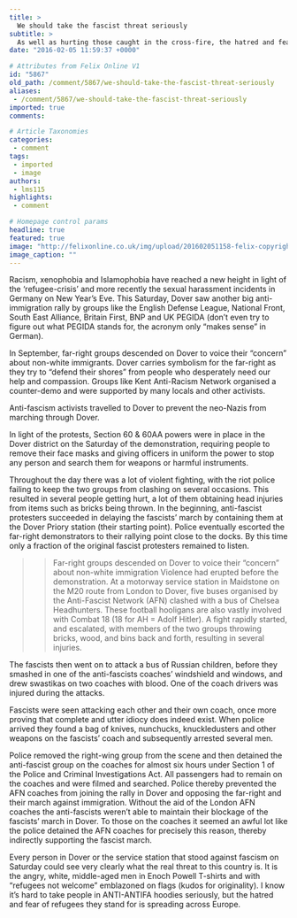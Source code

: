 ```yaml
---
title: >
  We should take the fascist threat seriously
subtitle: >
  As well as hurting those caught in the cross-fire, the hatred and fear of refugees is spreading
date: "2016-02-05 11:59:37 +0000"

# Attributes from Felix Online V1
id: "5867"
old_path: /comment/5867/we-should-take-the-fascist-threat-seriously
aliases:
 - /comment/5867/we-should-take-the-fascist-threat-seriously
imported: true
comments:

# Article Taxonomies
categories:
 - comment
tags:
 - imported
 - image
authors:
 - lms115
highlights:
 - comment

# Homepage control params
headline: true
featured: true
image: "http://felixonline.co.uk/img/upload/201602051158-felix-copyright_photograph_@bat020.Twitter2.jpg"
image_caption: ""
---
```


Racism, xenophobia and Islamophobia have reached a new height in light of the ‘refugee-crisis’ and more recently the sexual harassment incidents in Germany on New Year’s Eve. This Saturday, Dover saw another big anti-immigration rally by groups like the English Defense League, National Front, South East Alliance, Britain First, BNP and UK PEGIDA (don’t even try to figure out what PEGIDA stands for, the acronym only “makes sense” in German).

In September, far-right groups descended on Dover to voice their “concern” about non-white immigrants. Dover carries symbolism for the far-right as they try to “defend their shores” from people who desperately need our help and compassion. Groups like Kent Anti-Racism Network organised a counter-demo and were supported by many locals and other activists.

Anti-fascism activists travelled to Dover to prevent the neo-Nazis from marching through Dover.

In light of the protests, Section 60 &amp; 60AA powers were in place in the Dover district on the Saturday of the demonstration, requiring people to remove their face masks and giving officers in uniform the power to stop any person and search them for weapons or harmful instruments.

Throughout the day there was a lot of violent fighting, with the riot police failing to keep the two groups from clashing on several occasions. This resulted in several people getting hurt, a lot of them obtaining head injuries from items such as bricks being thrown. In the beginning, anti-fascist protesters succeeded in delaying the fascists’ march by containing them at the Dover Priory station (their starting point). Police eventually escorted the far-right demonstrators to their rallying point close to the docks. By this time only a fraction of the original fascist protesters remained to listen.
> > Far-right groups descended on Dover to voice their “concern” about non-white immigration
Violence had erupted before the demonstration. At a motorway service station in Maidstone on the M20 route from London to Dover, five buses organised by the Anti-Fascist Network (AFN) clashed with a bus of Chelsea Headhunters. These football hooligans are also vastly involved with Combat 18 (18 for AH = Adolf Hitler). A fight rapidly started, and escalated, with members of the two groups throwing bricks, wood, and bins back and forth, resulting in several injuries.

The fascists then went on to attack a bus of Russian children, before they smashed in one of the anti-fascists coaches’ windshield and windows, and drew swastikas on two coaches with blood. One of the coach drivers was injured during the attacks.

Fascists were seen attacking each other and their own coach, once more proving that complete and utter idiocy does indeed exist. When police arrived they found a bag of knives, nunchucks, knuckledusters and other weapons on the fascists’ coach and subsequently arrested several men.

Police removed the right-wing group from the scene and then detained the anti-fascist group on the coaches for almost six hours under Section 1 of the Police and Criminal Investigations Act. All passengers had to remain on the coaches and were filmed and searched. Police thereby prevented the AFN coaches from joining the rally in Dover and opposing the far-right and their march against immigration. Without the aid of the London AFN coaches the anti-fascists weren’t able to maintain their blockage of the fascists’ march in Dover. To those on the coaches it seemed an awful lot like the police detained the AFN coaches for precisely this reason, thereby indirectly supporting the fascist march.

Every person in Dover or the service station that stood against fascism on Saturday could see very clearly what the real threat to this country is. It is the angry, white, middle-aged men in Enoch Powell T-shirts and with “refugees not welcome” emblazoned on flags (kudos for originality). I know it’s hard to take people in ANTI-ANTIFA hoodies seriously, but the hatred and fear of refugees they stand for is spreading across Europe.
